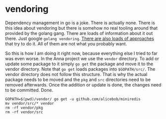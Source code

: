 # vendoring
Dependency management in go is a joke. There is actually none. There is this
idea about vendoring but there is somehow no real tooling around that provided
by the golang gang. There are loads of information about it out there. Just
google `golang vendoring`. [There are also loads of
approaches](https://github.com/golang/go/wiki/PackageManagementTools) that try
to do it. All of them are not what you probably want.

So this is how I am doing it right now, because everything else I tried to far
was even worse. In the Anna project we use the `vendor` directory. To add or
update some package to it simply `go get` the package and move it to the vendor
directory. Note that `go get` loads packages into `$GOPATH/src/`. The vendor
directory does not follow this structure. That is why the actual package needs
to be moved and the `pkg` and `src` directories need to be removed afterwards.
Once the addition or update is done, the changes need to be committed. Done.
```
GOPATH=$(pwd)/vendor/ go get -u github.com/alicebob/miniredis
mv vendor/src/* vendor
rm -rf vendor/pkg
rm -rf vendor/src
```
